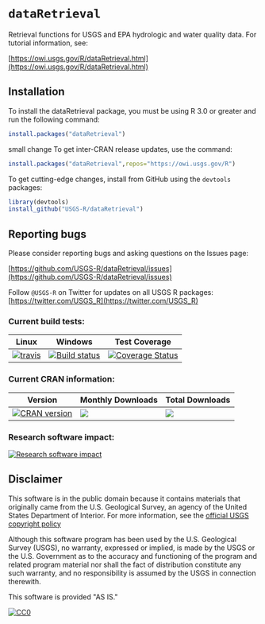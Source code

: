 `dataRetrieval`
=============
Retrieval functions for USGS and EPA hydrologic and water quality data. For tutorial information, see:

[https://owi.usgs.gov/R/dataRetrieval.html](https://owi.usgs.gov/R/dataRetrieval.html)

Installation
------------

To install the dataRetrieval package, you must be using R 3.0 or greater and run the following command:

```R
install.packages("dataRetrieval")
```
 small change 
To get inter-CRAN release updates, use the command:
```r
install.packages("dataRetrieval",repos="https://owi.usgs.gov/R")
```

To get cutting-edge changes, install from GitHub using the `devtools` packages:

```r
library(devtools)
install_github("USGS-R/dataRetrieval")
```

Reporting bugs
------------

Please consider reporting bugs and asking questions on the Issues page:

[https://github.com/USGS-R/dataRetrieval/issues](https://github.com/USGS-R/dataRetrieval/issues)

Follow `@USGS-R` on Twitter for updates on all USGS R packages:
[https://twitter.com/USGS_R](https://twitter.com/USGS_R)

### Current build tests:

|Linux|Windows|Test Coverage|
|----------|------------|------------|
| [![travis](https://travis-ci.org/USGS-R/dataRetrieval.svg?branch=master)](https://travis-ci.org/USGS-R/dataRetrieval)|[![Build status](https://ci.appveyor.com/api/projects/status/msanha92b500grr7?svg=true)](https://ci.appveyor.com/project/ldecicco-USGS/dataretrieval-787)|[![Coverage Status](https://coveralls.io/repos/github/USGS-R/dataRetrieval/badge.svg?branch=master)](https://coveralls.io/github/USGS-R/dataRetrieval?branch=master)|

### Current CRAN information:

|Version|Monthly Downloads|Total Downloads|
|----------|------------|------------|
|[![CRAN version](http://www.r-pkg.org/badges/version/dataRetrieval)](https://CRAN.R-project.org/package=dataRetrieval)|[![](http://cranlogs.r-pkg.org/badges/dataRetrieval)](https://CRAN.R-project.org/package=dataRetrieval)|[![](http://cranlogs.r-pkg.org/badges/grand-total/dataRetrieval)](https://CRAN.R-project.org/package=dataRetrieval)|

### Research software impact:
[![Research software impact](http://depsy.org/api/package/cran/dataRetrieval/badge.svg)](http://depsy.org/package/r/dataRetrieval)


## Disclaimer
This software is in the public domain because it contains materials that originally came from the U.S. Geological Survey, an agency of the United States Department of Interior. For more information, see the [official USGS copyright policy](https://www2.usgs.gov/visual-id/credit_usgs.html#copyright)

Although this software program has been used by the U.S. Geological Survey (USGS), no warranty, expressed or implied, is made by the USGS or the U.S. Government as to the accuracy and functioning of the program and related program material nor shall the fact of distribution constitute any such warranty, and no responsibility is assumed by the USGS in connection therewith.

This software is provided "AS IS."

 [
    ![CC0](http://i.creativecommons.org/p/zero/1.0/88x31.png)
  ](http://creativecommons.org/publicdomain/zero/1.0/)

